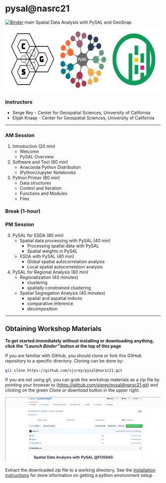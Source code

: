 # pysal@nasrc21

[![Binder](https://mybinder.org/badge_logo.svg)](https://mybinder.org/v2/gh/sjsrey/pysal@nasrc21/main?urlpath=lab)
main
Spatial Data Analysis with PySAL and GeoSnap

<p align="center">
<img height=200 src='figs/readmefigs/spatial_logos.png' >
</p>

### Instructors

* Serge Rey - Center for Geospatial Sciences, University of California
* Elijah Knaap - Center for Geospatial Sciences, University of California

---

### AM Session
1. Introduction (20 min)
    - Welcome
    - PySAL Overview
3. Software and Tool (60 min)
    - Anaconda Python Distribution
    - IPython/Jupyter Notebooks
4. Python Primer (80 min)
    - Data structures
    - Control and Iteration
    - Functions and Modules
    - Files
    
### Break (1-hour)

### PM Session

3. PySAL for ESDA (80 min)
    - Spatial data processing with PySAL (40 min)
        - Processing spatial data with PySAL
        - Spatial weights in PySAL
    - ESDA with PySAL (40 min)
        - Global spatial autocorrelation analysis
        - Local spatial autocorrelation analysis
4. PySAL for Regional Analysis (80 min)
    - Regionalization (40 minutes)
        - clustering
        - spatially constrained clustering
    - Spatial Segregation Analysis (40 minutes)
        - spatial and aspatial indices
        - comparative inference
        - decomposition

---

## Obtaining Workshop Materials

**To get started immediately without installing or downloading anything, click the *"Launch Binder"* button at the top of this page**


If you are familiar with GitHub, you should clone or fork this GitHub repository to a specific directory. Cloning can be done by:

``` bash
git clone https://github.com/sjsrey/pysal@narsc21.git
```

If you are not using git, you can grab the workshop materials as a zip file by pointing your browser to (https://github.com/sjsrey/pysal@narsc21.git) and clicking on the green _Clone or download_ button in the upper right.

![download](figs/readmefigs/download.png)

Extract the downloaded zip file to a working directory. See the [installation instructions](installation.md) for more information on getting a python environment setup

